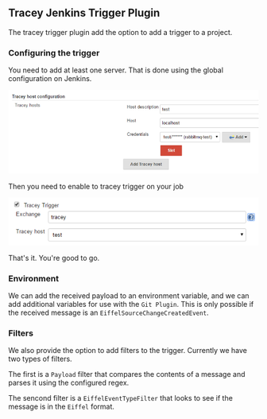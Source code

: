 ## Tracey Jenkins Trigger Plugin

The tracey trigger plugin add the option to add a trigger to a project. 

### Configuring the trigger

You need to add at least one server. That is done using the global configuration on Jenkins.

![Global configuration](/docs/images/global-conf.png)

Then you need to enable to tracey trigger on your job

![Job configuration](/docs/images/trigger-conf.png)

That's it. You're good to go.


### Environment

We can add the received payload to an environment variable, and we can add additional variables for use with the `Git Plugin`. This is only possible if the received message is an `EiffelSourceChangeCreatedEvent`. 

### Filters

We also provide the option to add filters to the trigger. Currently we have two types of filters. 

The first is a `Payload` filter that compares the contents of a message and parses it using the configured regex. 

The sencond filter is a `EiffelEventTypeFilter` that looks to see if the message is in the `Eiffel` format.

